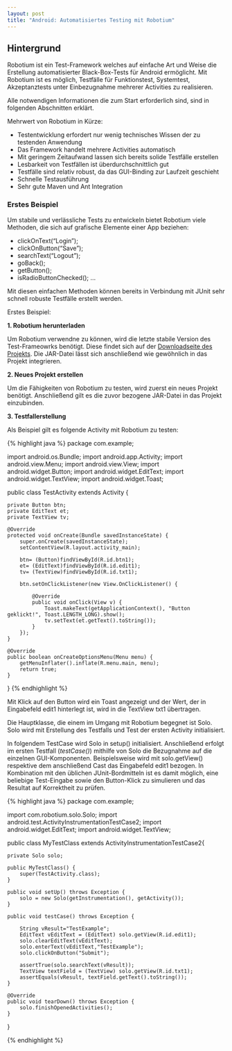 ```yaml
---
layout: post
title: "Android: Automatisiertes Testing mit Robotium"
---
```




## Hintergrund



Robotium ist ein Test-Framework welches auf einfache Art und Weise die Erstellung automatisierter Black-Box-Tests für Android ermöglicht.
Mit Robotium ist es möglich, Testfälle für Funktionstest, Systemtest, Akzeptanztests unter Einbezugnahme mehrerer Activities zu realisieren.

Alle notwendigen Informationen die zum Start erforderlich sind, sind in folgenden Abschnitten erklärt.

Mehrwert von Robotium in Kürze:

- Testentwicklung erfordert nur wenig technisches Wissen der zu testenden Anwendung
- Das Framework handelt mehrere Activities automatisch
- Mit geringem Zeitaufwand lassen sich bereits solide Testfälle erstellen
- Lesbarkeit von Testfällen ist überdurchschnittlich gut
- Testfälle sind relativ robust, da das GUI-Binding zur Laufzeit geschieht
- Schnelle Testausführung
- Sehr gute Maven und Ant Integration

### Erstes Beispiel

Um stabile und verlässliche Tests zu entwickeln bietet Robotium viele Methoden, die sich auf grafische Elemente einer App beziehen:

- clickOnText(“Login”);
- clickOnButton(“Save”);
- searchText(“Logout”);
- goBack();
- getButton();
- isRadioButtonChecked();
…

Mit diesen einfachen Methoden können bereits in Verbindung mit JUnit sehr schnell robuste Testfälle erstellt werden.

Erstes Beispiel:

<strong>1. Robotium herunterladen </strong>

Um Robotium verwendne zu können, wird die letzte stabile Version des Test-Frameowrks benötigt. Diese findet sich auf der <a href="https://code.google.com/p/robotium/downloads/list" target="_blank">Downloadseite des Projekts</a>. Die JAR-Datei lässt sich anschließend wie gewöhnlich in das Projekt integrieren.   

<strong>2. Neues Projekt erstellen </strong>

Um die Fähigkeiten von Robotium zu testen, wird zuerst ein neues Projekt benötigt. Anschließend gilt es die zuvor bezogene JAR-Datei in das Projekt einzubinden.

<strong>3. Testfallerstellung </strong>

Als Beispiel gilt es folgende Activity mit Robotium zu testen:

{% highlight java %}
package com.example;

import android.os.Bundle;
import android.app.Activity;
import android.view.Menu;
import android.view.View;
import android.widget.Button;
import android.widget.EditText;
import android.widget.TextView;
import android.widget.Toast;

public class TestActivity extends Activity {

	private Button btn;
	private EditText et;
	private TextView tv;
	
	@Override
	protected void onCreate(Bundle savedInstanceState) {
		super.onCreate(savedInstanceState);
		setContentView(R.layout.activity_main);

		btn= (Button)findViewById(R.id.btn1);
		et= (EditText)findViewById(R.id.edit1);
		tv= (TextView)findViewById(R.id.txt1);

		btn.setOnClickListener(new View.OnClickListener() {

			@Override
			public void onClick(View v) {
				Toast.makeText(getApplicationContext(), "Button geklickt!", Toast.LENGTH_LONG).show();
				tv.setText(et.getText().toString());
			}
		});
	}

	@Override
	public boolean onCreateOptionsMenu(Menu menu) {
		getMenuInflater().inflate(R.menu.main, menu);
		return true;
	}

}
{% endhighlight %}

Mit Klick auf den Button wird ein Toast angezeigt und der Wert, der in Eingabefeld edit1 hinterlegt ist, wird in die TextView txt1 übertragen.


Die Hauptklasse, die einem im Umgang mit Robotium begegnet ist Solo. Solo wird mit Erstellung des Testfalls und Test der ersten Activity initialisiert.

In folgendem TestCase wird Solo in setup() initialisiert. Anschließend erfolgt im ersten Testfall (<i>testCase()</i>) mithilfe von Solo die Bezugnahme auf die einzelnen GUI-Komponenten. Beispielsweise wird mit solo.getView() respektive dem anschließend Cast das Eingabefeld edit1 bezogen.
In Kombination mit den üblichen JUnit-Bordmitteln ist es damit möglich, eine beliebige Test-Eingabe sowie den Button-Klick zu simulieren und das Resultat auf Korrektheit zu prüfen.

{% highlight java %}
package com.example;
 
 
import com.robotium.solo.Solo;
import android.test.ActivityInstrumentationTestCase2;
import android.widget.EditText;
import android.widget.TextView;
 
public class MyTestClass extends ActivityInstrumentationTestCase2<TestActivity>{
 
 
    private Solo solo;
 
    public MyTestClass() {
        super(TestActivity.class);
    }
 
    public void setUp() throws Exception {
        solo = new Solo(getInstrumentation(), getActivity());
    }
 
    public void testCase() throws Exception {
 
        String vResult="TestExample";
        EditText vEditText = (EditText) solo.getView(R.id.edit1);
        solo.clearEditText(vEditText);
        solo.enterText(vEditText,"TestExample");
        solo.clickOnButton("Submit");
 
        assertTrue(solo.searchText(vResult));
        TextView textField = (TextView) solo.getView(R.id.txt1);
        assertEquals(vResult, textField.getText().toString());
    }
 
    @Override
    public void tearDown() throws Exception {
        solo.finishOpenedActivities();
    }
 
}

{% endhighlight %}






